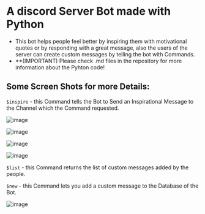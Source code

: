 # A discord Server Bot made with Python 


- This bot helps people feel better by inspiring them with motivational quotes or by responding with a great message, also the users of the server can create custom messages by telling the bot with Commands.
- **(IMPORTANT) Please check .md files in the repository for more information about the Pyhton code!


## Some Screen Shots for more Details:

```$inspire``` - this Command tells the Bot to Send an Inspirational Message to the Channel which the Command requested.

![image](https://user-images.githubusercontent.com/76783878/136698241-1d986554-304e-4e3b-897e-729dc863412d.png)


![image](https://user-images.githubusercontent.com/76783878/136698291-931102c9-e009-4b79-bea7-5208acd648c4.png)


![image](https://user-images.githubusercontent.com/76783878/136698506-0c49765d-a744-43fa-a23e-42ea43a2b20c.png)


![image](https://user-images.githubusercontent.com/76783878/136698571-3510abb6-de0d-408e-afdf-121e3566a16c.png)

 ```$list``` - this Command returns the list of custom messages added by the people.
 
 ```$new``` - this Command lets you add a custom message to the Database of the Bot.
 
![image](https://user-images.githubusercontent.com/76783878/136698668-63222819-5645-4e8e-869a-d9feecb5086f.png)



